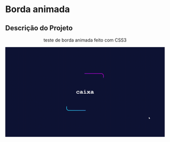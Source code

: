 <h1>Borda animada</h1>
<h2>Descrição do Projeto</h2>
<p align="center">teste de borda animada feito com CSS3</p>
<img src="demonstração.gif" alt="demonstração do site">